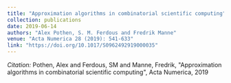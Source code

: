 ```yaml
---
title: "Approximation algorithms in combinatorial scientific computing"
collection: publications
date: 2019-06-14
authors: "Alex Pothen, S. M. Ferdous and Fredrik Manne"
venue: "Acta Numerica 28 (2019): 541-633"
link: "https://doi.org/10.1017/S0962492919000035"
---
```

*Citation:* Pothen, Alex and Ferdous, SM and Manne, Fredrik, "Approximation algorithms in combinatorial scientific computing", Acta Numerica, 2019

